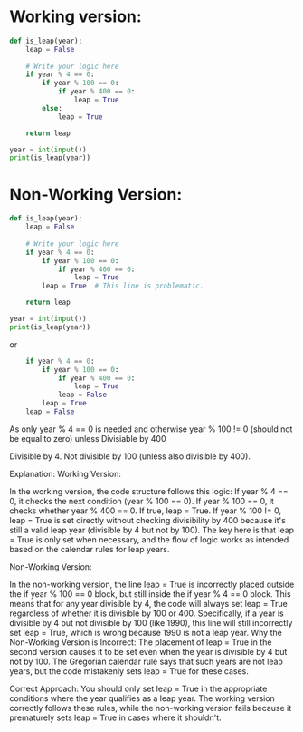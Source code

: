 # Working version:
```python
def is_leap(year):
    leap = False
    
    # Write your logic here
    if year % 4 == 0:
        if year % 100 == 0:
            if year % 400 == 0:
                leap = True
        else:
            leap = True

    return leap

year = int(input())
print(is_leap(year))
```

# Non-Working Version:
```py
def is_leap(year):
    leap = False
    
    # Write your logic here
    if year % 4 == 0:
        if year % 100 == 0:
            if year % 400 == 0:
                leap = True
        leap = True  # This line is problematic.

    return leap

year = int(input())
print(is_leap(year))
```

or
```py
    if year % 4 == 0:
        if year % 100 == 0:
            if year % 400 == 0:
                leap = True
            leap = False
        leap = True
    leap = False
```

As
only year % 4 == 0 is needed
and otherwise year % 100 != 0 (should not be equal to zero) unless Divisiable by 400

Divisible by 4.
Not divisible by 100 (unless also divisible by 400).

Explanation:
Working Version:

In the working version, the code structure follows this logic:
If year % 4 == 0, it checks the next condition (year % 100 == 0).
If year % 100 == 0, it checks whether year % 400 == 0. If true, leap = True.
If year % 100 != 0, leap = True is set directly without checking divisibility by 400 because it's still a valid leap year (divisible by 4 but not by 100).
The key here is that leap = True is only set when necessary, and the flow of logic works as intended based on the calendar rules for leap years.

Non-Working Version:

In the non-working version, the line leap = True is incorrectly placed outside the if year % 100 == 0 block, but still inside the if year % 4 == 0 block.
This means that for any year divisible by 4, the code will always set leap = True regardless of whether it is divisible by 100 or 400.
Specifically, if a year is divisible by 4 but not divisible by 100 (like 1990), this line will still incorrectly set leap = True, which is wrong because 1990 is not a leap year.
Why the Non-Working Version is Incorrect:
The placement of leap = True in the second version causes it to be set even when the year is divisible by 4 but not by 100. The Gregorian calendar rule says that such years are not leap years, but the code mistakenly sets leap = True for these cases.

Correct Approach:
You should only set leap = True in the appropriate conditions where the year qualifies as a leap year. 
The working version correctly follows these rules, while the non-working version fails because it prematurely sets leap = True in cases where it shouldn't.


